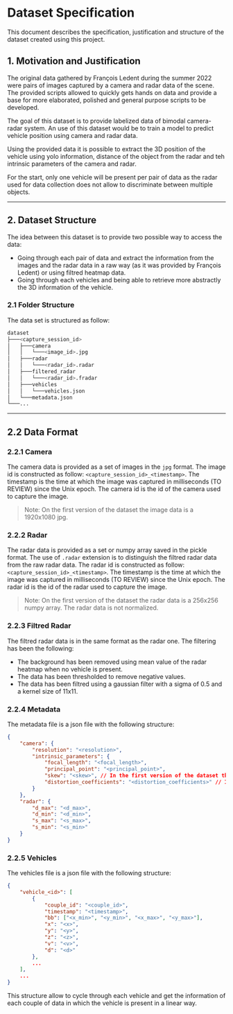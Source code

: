 # Dataset Specification

This document describes the specification, justification and structure of the dataset created using this project.

## 1. Motivation and Justification

The original data gathered by François Ledent during the summer 2022 were pairs of images captured by a camera and radar data of the scene.
The provided scripts allowed to quickly gets hands on data and provide a base for more elaborated, polished and general purpose scripts to be developed.

The goal of this dataset is to provide labelized data of bimodal camera-radar system. An use of this dataset would be to train a model to predict vehicle position using camera and radar data.

Using the provided data it is possible to extract the 3D position of the vehicle using yolo information, distance of the object from the radar and teh intrinsic parameters of the camera and radar.

For the start, only one vehicle will be present per pair of data as the radar used for data collection does not allow to discriminate between multiple objects.

---

## 2. Dataset Structure

The idea between this dataset is to provide two possible way to access the data:

-   Going through each pair of data and extract the information from the images and the radar data in a raw way (as it was provided by François Ledent) or using filtred heatmap data.
-   Going through each vehicles and being able to retrieve more abstractly the 3D information of the vehicle.

### 2.1 Folder Structure

The data set is structured as follow:

```bash
dataset
├───<capture_session_id>
│   ├───camera
│   │   └───<image_id>.jpg
│   ├───radar
│   │   └───<radar_id>.radar
│   ├───filtered_radar
│   │   └───<radar_id>.fradar
│   ├───vehicles
│   │   └───vehicles.json
│   └───metadata.json
└───...

```

---

## 2.2 Data Format

### 2.2.1 Camera

The camera data is provided as a set of images in the `jpg` format. The image id is constructed as follow: `<capture_session_id>_<timestamp>`. The timestamp is the time at which the image was captured in milliseconds (TO REVIEW) since the Unix epoch. The camera id is the id of the camera used to capture the image.

> Note: On the first version of the dataset the image data is a 1920x1080 jpg.

### 2.2.2 Radar

The radar data is provided as a set or numpy array saved in the pickle format. The use of `.radar` extension is to distinguish the filtred radar data from the raw radar data. The radar id is constructed as follow: `<capture_session_id>_<timestamp>`. The timestamp is the time at which the image was captured in milliseconds (TO REVIEW) since the Unix epoch. The radar id is the id of the radar used to capture the image.

> Note: On the first version of the dataset the radar data is a 256x256 numpy array. The radar data is not normalized.

### 2.2.3 Filtred Radar

The filtred radar data is in the same format as the radar one. The filtering has been the following:

-   The background has been removed using mean value of the radar heatmap when no vehicle is present.
-   The data has been thresholded to remove negative values.
-   The data has been filtred using a gaussian filter with a sigma of 0.5 and a kernel size of 11x11.

### 2.2.4 Metadata

The metadata file is a json file with the following structure:

```json
{
    "camera": {
        "resolution": "<resolution>",
        "intrinsic_parameters": {
            "focal_length": "<focal_length>",
            "principal_point": "<principal_point>",
            "skew": "<skew>", // In the first version of the dataset this value is 0
            "distortion_coefficients": "<distortion_coefficients>" // In the first version of the dataset this value is 0
        }
    },
    "radar": {
        "d_max": "<d_max>",
        "d_min": "<d_min>",
        "s_max": "<s_max>",
        "s_min": "<s_min>"
    }
}
```

### 2.2.5 Vehicles

The vehicles file is a json file with the following structure:

```json
{
    "vehicle_<id>": [
        {
            "couple_id": "<couple_id>",
            "timestamp": "<timestamp>",
            "bb": ["<x_min>", "<y_min>", "<x_max>", "<y_max>"],
            "x": "<x>",
            "y": "<y>",
            "z": "<z>",
            "v": "<v>",
            "d": "<d>"
        },
        ...
    ],
    ...
}
```

This structure allow to cycle through each vehicle and get the information of each couple of data in which the vehicle is present in a linear way.
